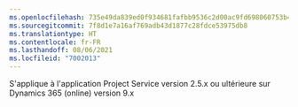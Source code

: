 ```yaml
---
ms.openlocfilehash: 735e49da839ed0f934681fafbb9536c2d00ac9fd698060753b433c47834276f3
ms.sourcegitcommit: 7f8d1e7a16af769adb43d1877c28fdce53975db8
ms.translationtype: HT
ms.contentlocale: fr-FR
ms.lasthandoff: 08/06/2021
ms.locfileid: "7002013"
---
```

S'applique à l'application Project Service version 2.5.x ou ultérieure sur Dynamics 365 (online) version 9.x
